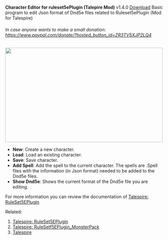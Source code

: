 **Character Editor for ruleset5ePlugin (Talepire Mod)**
v1.4.0 [Download](https://github.com/xerjiomg/Character-Editor-RuleSet5EPlugin-/releases/download/untagged-904059c63614904d3f3f/Character.Editor.RuleSet5EPlugin.1.4.0.rar)
Basic program to edit Json format of Dnd5e files related to Ruleset5ePlugin (Mod for Talespire)
###### In case anyone wants to make a small donation: https://www.paypal.com/donate/?hosted_button_id=ZR3TV5XJP2LQ4

<img src="https://github.com/xerjiomg/Character-Editor-RuleSet5EPlugin-/releases/download/v1.1.1/Character.Editor.jpg" width="500" height="300">


- **New**: Create a new character.
- **Load**: Load an existing character.
- **Save**: Save character.
- **Add Spell**: Add the spell to the current character. The spells are .Spell files with the information (in Json format) needed to be added to the Dnd5e files.
- **Show Dnd5e**: Shows the current format of the Dnd5e file you are editing.


For more information you can review the documentation of [Talespire: RuleSet5EPlugin](https://talespire.thunderstore.io/package/LordAshes/RuleSet5EPlugin/)

Related:
1. [Talespire: RuleSet5EPlugin](https://talespire.thunderstore.io/package/LordAshes/RuleSet5EPlugin/)
2. [Talespire: RuleSetf5EPlugin_MonsterPack](https://talespire.thunderstore.io/package/XJ_Nekomancer/RuleSetf5EPlugin_MonsterPack/)
3. [Talespire](https://talespire.com/)
